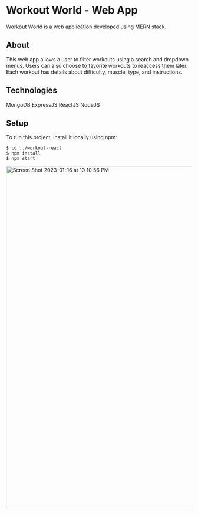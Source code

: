 # Workout World - Web App
Workout World is a web application developed using MERN stack.

## About 
This web app allows a user to filter workouts using a search and dropdown menus. Users can also choose to favorite workouts to reaccess them later. 
Each workout has details about difficulty, muscle, type, and instructions.  

## Technologies 
MongoDB
ExpressJS
ReactJS
NodeJS

## Setup
To run this project, install it locally using npm:

```
$ cd ../workout-react
$ npm install
$ npm start
```

<img width="930" alt="Screen Shot 2023-01-16 at 10 10 56 PM" src="https://user-images.githubusercontent.com/77868811/212822819-9de01c61-006a-45b9-b719-ec618fad9513.png">
